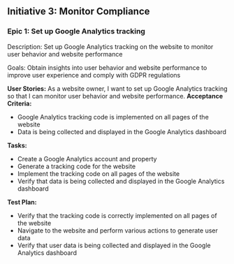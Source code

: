 ## Initiative 3: Monitor Compliance

### Epic 1: Set up Google Analytics tracking

Description: Set up Google Analytics tracking on the website to monitor user behavior and website performance

Goals: Obtain insights into user behavior and website performance to improve user experience and comply with GDPR regulations

**User Stories:**
As a website owner, I want to set up Google Analytics tracking so that I can monitor user behavior and website performance.
**Acceptance Criteria:**

- Google Analytics tracking code is implemented on all pages of the website
- Data is being collected and displayed in the Google Analytics dashboard

**Tasks:**

- Create a Google Analytics account and property
- Generate a tracking code for the website
- Implement the tracking code on all pages of the website
- Verify that data is being collected and displayed in the Google Analytics dashboard

**Test Plan:**

- Verify that the tracking code is correctly implemented on all pages of the website
- Navigate to the website and perform various actions to generate user data
- Verify that user data is being collected and displayed in the Google Analytics dashboard
